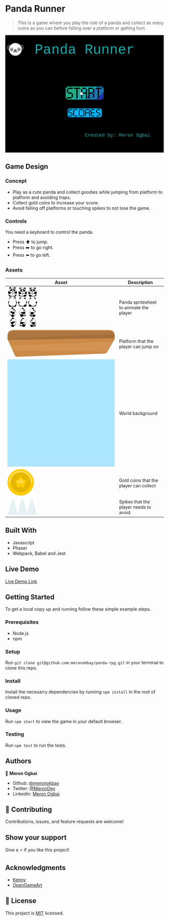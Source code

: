 # Panda Runner

> This is a game where you play the role of a panda and collect as many coins as you can before falling over a platform or getting hurt.

![screenshot](./game_preview.gif)

## Game Design

### Concept

- Play as a cute panda and collect goodies while jumping from platform to platform and avoiding traps.
- Collect gold coins to increase your score.
- Avoid falling off platforms or touching spikes to not lose the game.

### Controls

You need a keyboard to control the panda.

- Press ⬆️ to jump.
- Press ➡️ to go right.
- Press ⬅️ to go left.

### Assets

|Asset                                      |Description                            |
|-------------------------------------------|---------------------------------------|
|![panda](./dist/assets/panda.png)          |Panda spritesheet to animate the player|
|![platform](./dist/assets/ground_wood.png) |Platform that the player can jump on   |
|![background](./dist/assets/background.png)|World background                       |
|![gold coin](./dist/assets/gold.png)       |Gold coins that the player can collect |
|![spikes](./dist/assets/spikes.png)        |Spikes that the player needs to avoid  |

## Built With

- Javascript
- Phaser
- Webpack, Babel and Jest

## Live Demo

[Live Demo Link](https://meronokbay.github.io/panda-rpg/)

## Getting Started

To get a local copy up and running follow these simple example steps.

### Prerequisites

- Node.js
- npm

### Setup

Run `git clone git@github.com:meronokbay/panda-rpg.git` in your terminal to clone this repo.

### Install

Install the necesarry dependencies by running `npm install` in the root of cloned repo.

### Usage

Run `npm start` to view the game in your default browser.

### Testing

Run `npm test` to run the tests.

## Authors

👤 **Meron Ogbai**

- Github: [@meronokbay](https://github.com/meronokbay)
- Twitter: [@MeronDev](https://twitter.com/MeronDev)
- Linkedin: [Meron Ogbai](https://linkedin.com/in/meron-ogbai/)

## 🤝 Contributing

Contributions, issues, and feature requests are welcome!

## Show your support

Give a ⭐️ if you like this project!

## Acknowledgments

- [Kenny](https://kenney.nl/)
- [OpenGameArt](https://opengameart.org/content/panda-character-32x32)

## 📝 License

This project is [MIT](./LICENSE) licensed.

